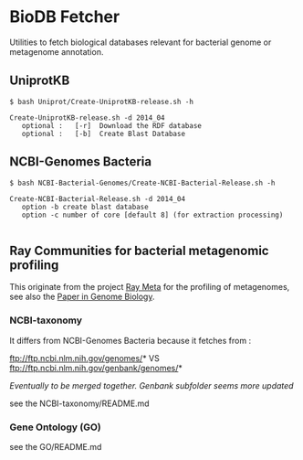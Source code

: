 # BioDB Fetcher

Utilities to fetch biological databases relevant for bacterial genome or metagenome annotation.

## UniprotKB

```
$ bash Uniprot/Create-UniprotKB-release.sh -h

Create-UniprotKB-release.sh -d 2014_04
   optional :   [-r]  Download the RDF database
   optional :   [-b]  Create Blast Database
```

## NCBI-Genomes Bacteria

```
$ bash NCBI-Bacterial-Genomes/Create-NCBI-Bacterial-Release.sh -h

Create-NCBI-Bacterial-Release.sh -d 2014_04
   option -b create blast database
   option -c number of core [default 8] (for extraction processing)
   
```

## Ray Communities for bacterial metagenomic profiling

This originate from the project [Ray Meta](https://github.com/sebhtml/ray) for the profiling of metagenomes, see also the [Paper in Genome Biology](http://dx.doi.org/doi:10.1186/gb-2012-13-12-r122).

### NCBI-taxonomy

It differs from NCBI-Genomes Bacteria because it fetches from :

ftp://ftp.ncbi.nlm.nih.gov/genomes/* VS ftp://ftp.ncbi.nlm.nih.gov/genbank/genomes/*

*Eventually to be merged together. Genbank subfolder seems more updated*

see the NCBI-taxonomy/README.md

### Gene Ontology (GO)

see the GO/README.md


